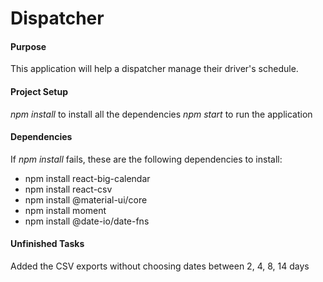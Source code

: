 # Dispatcher

#### Purpose

This application will help a dispatcher manage their driver's schedule.

#### Project Setup

_npm install_ to install all the dependencies
_npm start_ to run the application

#### Dependencies

If _npm install_ fails, these are the following dependencies to install:

- npm install react-big-calendar
- npm install react-csv
- npm install @material-ui/core
- npm install moment
- npm install @date-io/date-fns


#### Unfinished Tasks

Added the CSV exports without choosing dates between 2, 4, 8, 14 days
